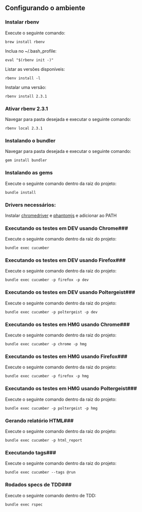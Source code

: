 ## Configurando o ambiente ##

### Instalar rbenv ###
Execute o seguinte comando:
```shell
brew install rbenv
```

Inclua no ~/.bash_profile:
```shell
eval "$(rbenv init -)"
```

Listar as versões disponíveis:
```shell
rbenv install -l
```

Instalar uma versão:
```shell
rbenv install 2.3.1
```

### Ativar rbenv 2.3.1 ###
Navegar para pasta desejada e executar o seguinte comando:
```shell
rbenv local 2.3.1
```

### Instalando o bundler ###
Navegar para pasta desejada e executar o seguinte comando:
```shell
gem install bundler
```

### Instalando as gems ###
Execute o seguinte comando dentro da raiz do projeto:
```shell
bundle install
```

### Drivers necessários: ###
Instalar [chromedriver](https://sites.google.com/a/chromium.org/chromedriver/) e [phantomjs](http://phantomjs.org/) e adicionar ao PATH

### Executando os testes em DEV usando Chrome###
Execute o seguinte comando dentro da raiz do projeto:
```shell
bundle exec cucumber
```

### Executando os testes em DEV usando Firefox###
Execute o seguinte comando dentro da raiz do projeto:
```shell
bundle exec cucumber -p firefox -p dev
```

### Executando os testes em DEV usando Poltergeist###
Execute o seguinte comando dentro da raiz do projeto:
```shell
bundle exec cucumber -p poltergeist -p dev
```

### Executando os testes em HMG usando Chrome###
Execute o seguinte comando dentro da raiz do projeto:
```shell
bundle exec cucumber -p chrome -p hmg
```

### Executando os testes em HMG usando Firefox###
Execute o seguinte comando dentro da raiz do projeto:
```shell
bundle exec cucumber -p firefox -p hmg
```
### Executando os testes em HMG usando Poltergeist###
Execute o seguinte comando dentro da raiz do projeto:
```shell
bundle exec cucumber -p poltergeist -p hmg
```

### Gerando relatório HTML###
Execute o seguinte comando dentro da raiz do projeto:
```shell
bundle exec cucumber -p html_report
```

### Executando tags###
Execute o seguinte comando dentro da raiz do projeto:
```shell
bundle exec cucumber --tags @run
```

### Rodados specs de TDD###
Execute o seguinte comando dentro de TDD:
```shell
bundle exec rspec
```
